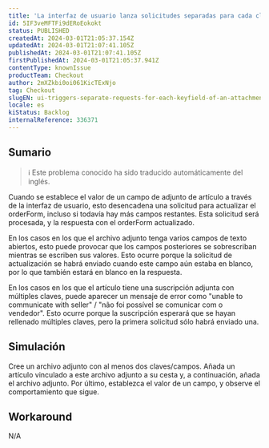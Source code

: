 ```yaml
---
title: 'La interfaz de usuario lanza solicitudes separadas para cada clave/campo de un archivo adjunto.'
id: 5IF3veMFTFi9dERoEokokt
status: PUBLISHED
createdAt: 2024-03-01T21:05:37.154Z
updatedAt: 2024-03-01T21:07:41.105Z
publishedAt: 2024-03-01T21:07:41.105Z
firstPublishedAt: 2024-03-01T21:05:37.941Z
contentType: knownIssue
productTeam: Checkout
author: 2mXZkbi0oi061KicTExNjo
tag: Checkout
slugEN: ui-triggers-separate-requests-for-each-keyfield-of-an-attachment
locale: es
kiStatus: Backlog
internalReference: 336371
---
```


## Sumario

>ℹ️ Este problema conocido ha sido traducido automáticamente del inglés.


Cuando se establece el valor de un campo de adjunto de artículo a través de la interfaz de usuario, esto desencadena una solicitud para actualizar el orderForm, incluso si todavía hay más campos restantes.
Esta solicitud será procesada, y la respuesta con el orderForm actualizado.

En los casos en los que el archivo adjunto tenga varios campos de texto abiertos, esto puede provocar que los campos posteriores se sobrescriban mientras se escriben sus valores.
Esto ocurre porque la solicitud de actualización se habrá enviado cuando este campo aún estaba en blanco, por lo que también estará en blanco en la respuesta.

En los casos en los que el artículo tiene una suscripción adjunta con múltiples claves, puede aparecer un mensaje de error como "unable to communicate with seller" / "não foi possível se comunicar com o vendedor".
Esto ocurre porque la suscripción esperará que se hayan rellenado múltiples claves, pero la primera solicitud sólo habrá enviado una.


##

## Simulación


Cree un archivo adjunto con al menos dos claves/campos.
Añada un artículo vinculado a este archivo adjunto a su cesta y, a continuación, añada el archivo adjunto.
Por último, establezca el valor de un campo, y observe el comportamiento que sigue.



## Workaround


N/A




